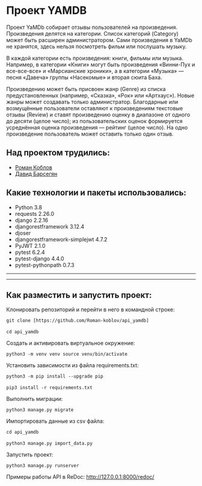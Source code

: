 # Проект YAMDB
Проект YaMDb собирает отзывы пользователей на произведения. 
Произведения делятся на категории. Список категорий (Category) может быть расширен администратором.
Сами произведения в YaMDb не хранятся, здесь нельзя посмотреть фильм или послушать музыку.

В каждой категории есть произведения: книги, фильмы или музыка. Например, в категории «Книги» могут быть произведения «Винни-Пух и все-все-все» и «Марсианские хроники», а в категории «Музыка» — песня «Давеча» группы «Насекомые» и вторая сюита Баха.

Произведению может быть присвоен жанр (Genre) из списка предустановленных (например, «Сказка», «Рок» или «Артхаус»). Новые жанры может создавать только администратор.
Благодарные или возмущённые пользователи оставляют к произведениям текстовые отзывы (Review) и ставят произведению оценку в диапазоне от одного до десяти (целое число); из пользовательских оценок формируется усреднённая оценка произведения — рейтинг (целое число). На одно произведение пользователь может оставить только один отзыв.

## Над проектом трудились:
* [Роман Коблов](https://github.com/Roman-koblov/)
* [Давид Барсегян](https://github.com/davwin/)


## Какие технологии и пакеты использовались:

* Python 3.8
* requests 2.26.0
* django 2.2.16
* djangorestframework 3.12.4
* djoser
* djangorestframework-simplejwt 4.7.2
* PyJWT 2.1.0
* pytest 6.2.4
* pytest-django 4.4.0
* pytest-pythonpath 0.7.3

---
---


## Как разместить и запустить проект:

Клонировать репозиторий и перейти в него в командной строке:

<pre><code>git clone [https://github.com/Roman-koblov/api_yamdb]</code>

<code>cd api_yamdb</code></pre>

Cоздать и активировать виртуальное окружение:

<pre><code>python3 -m venv venv source venv/bin/activate</code></pre>

Установить зависимости из файла requirements.txt:

<pre><code>python3 -m pip install --upgrade pip</code>

<code>pip3 install -r requirements.txt</code></pre>

Выполнить миграции:

<pre><code>python3 manage.py migrate</code></pre>

Импортировать данные из csv файла:

<pre><code>cd api_yamdb</code>

<code>python3 manage.py import_data.py</code></pre>

Запустить проект:

<pre><code>python3 manage.py runserver</code></pre>

Примеры работы API в ReDoc: http://127.0.0.1:8000/redoc/

